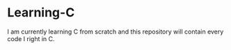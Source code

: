 # Learning-C
I am currently learning C from scratch and this repository will contain every code I right in C.
